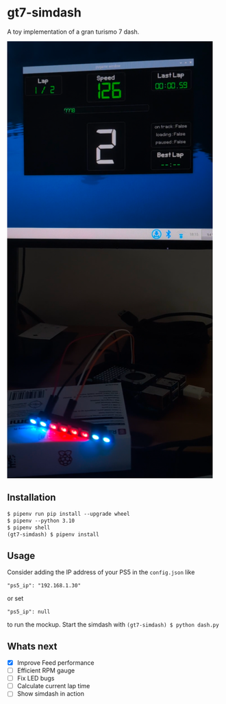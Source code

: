 # gt7-simdash
A toy implementation of a gran turismo 7 dash.

<img width=480px src="https://raw.githubusercontent.com/chrshdl/gt7-simdash/master/gt7-simdash.png" />

Installation
-----
```
$ pipenv run pip install --upgrade wheel
$ pipenv --python 3.10
$ pipenv shell
(gt7-simdash) $ pipenv install
```
Usage
-----
Consider adding the IP address of your PS5 in the `config.json` like
```
"ps5_ip": "192.168.1.30"
```
or set
```
"ps5_ip": null
```
to run the mockup. Start the simdash with `(gt7-simdash) $ python dash.py`

Whats next
-----
- [x] Improve Feed performance
- [ ] Efficient RPM gauge
- [ ] Fix LED bugs
- [ ] Calculate current lap time
- [ ] Show simdash in action
